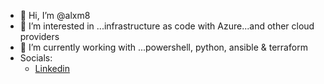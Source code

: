 - 👋 Hi, I’m @alxm8 
- 👀 I’m interested in ...infrastructure as code with Azure...and other cloud providers
- 🌱 I’m currently working with ...powershell, python, ansible & terraform
- Socials:
  - [Linkedin](https://www.linkedin.com/in/alexander-smith-0691/)

<!---
alxm8/alxm8 is a ✨ special ✨ repository because its `README.md` (this file) appears on your GitHub profile.
You can click the Preview link to take a look at your changes.
--->
